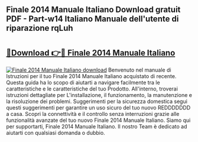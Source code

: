 ## Finale 2014 Manuale Italiano Download gratuit PDF - Part-w14 Italiano Manuale dell'utente di riparazione rqLuh

# <h2><a href="http://dfe4gjt.blite.top/?on=Finale+2014+Manuale+Italiano">🔗Download 👉🔴 Finale 2014 Manuale Italiano</a></h2>

[![Finale 2014 Manuale Italiano download](https://i.imgur.com/lujVjoI.png)](http://dfe4gjt.blite.top/?on=Finale+2014+Manuale+Italiano)
Benvenuto nel manuale di Istruzioni per il tuo Finale 2014 Manuale Italiano acquistato di recente. Questa guida ha lo scopo di aiutarti a navigare facilmente tra le caratteristiche e le caratteristiche del tuo Prodotto. All'interno, troverai istruzioni dettagliate per L'installazione, il funzionamento, la manutenzione e la risoluzione dei problemi. Suggerimenti per la sicurezza domestica segui questi suggerimenti per garantire un uso sicuro del tuo nuovo REDDDDDDD a casa. Scopri la connettività e il controllo senza interruzioni grazie alle funzionalità avanzate del tuo nuovo Finale 2014 Manuale Italiano. Siamo qui per supportarti, Finale 2014 Manuale Italiano. Il nostro Team è dedicato ad aiutarti con qualsiasi domanda o dubbio.
